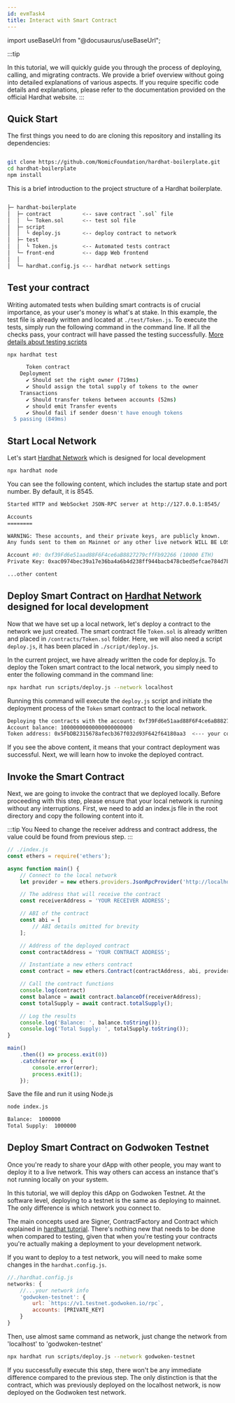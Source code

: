 ```yaml
---
id: evmTask4
title: Interact with Smart Contract
---
```

import useBaseUrl from "@docusaurus/useBaseUrl";

:::tip

In this tutorial, we will quickly guide you through the process of deploying, calling, and migrating contracts. We provide a brief overview without going into detailed explanations of various aspects. If you require specific code details and explanations, please refer to the documentation provided on the official Hardhat website.
:::

## Quick Start

The first things you need to do are cloning this repository and installing its dependencies:

```bash 

git clone https://github.com/NomicFoundation/hardhat-boilerplate.git
cd hardhat-boilerplate
npm install

```

This is a brief introduction to the project structure of a Hardhat boilerplate.

```bash

├─ hardhat-boilerplate
│  ├─ contract          <-- save contract `.sol` file
│  │  └─ Token.sol      <-- test sol file
│  ├─ script
│  │  └ deploy.js       <-- deploy contract to network
│  ├─ test
│  │  └ Token.js        <-- Automated tests contract 
│  └─ front-end         <-- dapp Web frontend 
│  │
│  └─ hardhat.config.js <-- hardhat network settings
```

## Test your contract
Writing automated tests when building smart contracts is of crucial importance, as your user's money is what's at stake. In this example, the test file is already written and located at `./test/Token.js`. To execute the tests, simply run the following command in the command line. If all the checks pass, your contract will have passed the testing successfully. [More details about testing scripts](https://hardhat.org/tutorial/testing-contracts)
```bash
npx hardhat test

      Token contract
    Deployment
      ✔ Should set the right owner (719ms)
      ✔ Should assign the total supply of tokens to the owner
    Transactions
      ✔ Should transfer tokens between accounts (52ms)
      ✔ should emit Transfer events
      ✔ Should fail if sender doesn't have enough tokens
  5 passing (849ms)
```


## Start Local Network
Let's start [Hardhat Network](https://hardhat.org/hardhat-network/docs/overview#hardhat-network) which is designed for local development

```bash
npx hardhat node
```
You can see the following content, which includes the startup state and port number. By default, it is 8545.
```bash
Started HTTP and WebSocket JSON-RPC server at http://127.0.0.1:8545/

Accounts
========

WARNING: These accounts, and their private keys, are publicly known.
Any funds sent to them on Mainnet or any other live network WILL BE LOST.

Account #0: 0xf39Fd6e51aad88F6F4ce6aB8827279cffFb92266 (10000 ETH)
Private Key: 0xac0974bec39a17e36ba4a6b4d238ff944bacb478cbed5efcae784d7bf4f2ff80

...other content
```

## Deploy Smart Contract on [Hardhat Network](https://hardhat.org/hardhat-network/docs/overview#hardhat-network) designed for local development
Now that we have set up a local network, let's deploy a contract to the network we just created. The smart contract file `Token.sol` is already written and placed in `/contracts/Token.sol` folder. Here, we will also need a script `deploy.js`, it has been placed in `./script/deploy.js`. 

In the current project, we have already written the code for deploy.js. To deploy the Token smart contract to the local network, you simply need to enter the following command in the command line:
```bash
npx hardhat run scripts/deploy.js --network localhost
```
Running this command will execute the `deploy.js` script and initiate the deployment process of the `Token` smart contract to the local network.
```bash
Deploying the contracts with the account: 0xf39Fd6e51aad88F6F4ce6aB8827279cffFb92266  <-- receive address for next step
Account balance: 10000000000000000000000
Token address: 0x5FbDB2315678afecb367f032d93F642f64180aa3  <--- your contract address
```

If you see the above content, it means that your contract deployment was successful. Next, we will learn how to invoke the deployed contract.

## Invoke the Smart Contract

Next, we are going to invoke the contract that we deployed locally. Before proceeding with this step, please ensure that your local network is running without any interruptions. First, we need to add an index.js file in the root directory and copy the following content into it.

:::tip
You Need to change the receiver address and contract address, the value could be found from previous step.
:::

```javascript
// ./index.js
const ethers = require('ethers');

async function main() {
    // Connect to the local network
    let provider = new ethers.providers.JsonRpcProvider('http://localhost:8545');

    // The address that will receive the contract
    const receiverAddress = 'YOUR RECEIVER ADDRESS';

    // ABI of the contract
    const abi = [
        // ABI details omitted for brevity
    ];

    // Address of the deployed contract
    const contractAddress = 'YOUR CONTRACT ADDRESS';

    // Instantiate a new ethers contract
    const contract = new ethers.Contract(contractAddress, abi, provider.getSigner());

    // Call the contract functions
    console.log(contract)
    const balance = await contract.balanceOf(receiverAddress);
    const totalSupply = await contract.totalSupply();

    // Log the results
    console.log('Balance: ', balance.toString());
    console.log('Total Supply: ', totalSupply.toString());
}

main()
    .then(() => process.exit(0))
    .catch(error => {
        console.error(error);
        process.exit(1);
    });
```
Save the file and run it using Node.js
```bash
node index.js

Balance:  1000000
Total Supply:  1000000
```


## Deploy Smart Contract on Godwoken Testnet

Once you're ready to share your dApp with other people, you may want to deploy it to a live network. This way others can access an instance that's not running locally on your system.

In this tutorial, we will deploy this dApp on Godwoken Testnet. At the software level, deploying to a testnet is the same as deploying to mainnet. The only difference is which network you connect to.

The main concepts used are Signer, ContractFactory and Contract which explained in [hardhat tutorial](https://hardhat.org/tutorial/testing-contracts). There's nothing new that needs to be done when compared to testing, given that when you're testing your contracts you're actually making a deployment to your development network.

If you want to deploy to a test network, you will need to make some changes in the `hardhat.config.js`.

```javascript
//./hardhat.config.js
networks: {
    //...your network info
    'godwoken-testnet': {
        url: `https://v1.testnet.godwoken.io/rpc`,
        accounts: [PRIVATE_KEY]
    }
}
```

Then, use almost same command as network, just change the network from 'localhost' to 'godwoken-testnet'
```bash
npx hardhat run scripts/deploy.js --network godwoken-testnet
```

If you successfully execute this step, there won't be any immediate difference compared to the previous step. The only distinction is that the contract, which was previously deployed on the localhost network, is now deployed on the Godwoken test network.





